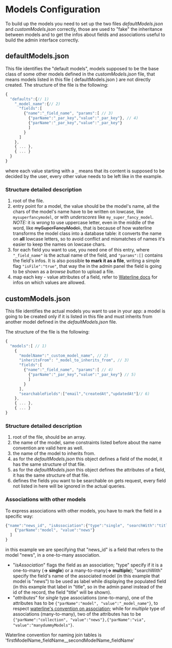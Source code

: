 # Models Configuration
To build up the models you need to set up the two files *defaultModels.json* and *customModels.json* correctly, those are used to "fake" the inheritance between models and to get the infos about fields and associations useful to build the admin interface correctly.

## defaultModels.json
This file identifies the "default models", models supposed to be the base class of some other models defined in the *customModels.json* file, that means models listed in this file ( defaultModels.json ) are not directly created.
The structure of the file is the following:
```javascript
{
  "defaults":{// 1)
    "_model_name":{// 2)
      "fields":[
        {"name":"_field_name", "params":[ // 3)
          {"parName":"_par_key","value":"_par_key"}, // 4)
          {"parName":"_par_key","value":"_par_key"}
          ]
        }
      ]
    },
    { ... },
    { ... }
  }
}
```
where each value starting with a `_` means that its content is supposed to be decided by the user, every other value needs to be left like in the example.

### Structure detailed description
1. root of the file.
2. entry point for a model, the value should be the model's name, all the chars of the model's name have to be written on lowcase, like `mysuperfancymodel`, or with _underscores_ like `my_super_fancy_model`.
 *NOTE:* it is *wrong* to use uppercase letter, even in the middle of the word, like ~~mySuperFancyModel.~~, that is because of how waterline transforms the model class into a database table: it converts the name on **all** lowcase letters, so to avoid conflict and mismatches of names it's easier to keep the names on lowcase chars.
3. for each field you want to use, you need one of this entry, where `"_field_name"` is the actual name of the field, and `"params":[]` contains the field's infos. It is also possible **to mark it as a file**, writing a simple flag `"isFile":"true"`, that way the in the admin panel the field is going to be shown as a *browse button* to upload a file.
4. map each key - value attributes of a field, refer to [Waterline docs](https://github.com/balderdashy/waterline-docs/blob/master/models/data-types-attributes.md) for infos on which values are allowed.


## customModels.json
This file identifies the actual models you want to use in your app: a model is going to be created only if it is listed in this file and must inherits from another model defined in the *defaultModels.json* file.

The structure of the file is the following:
```javascript
{
  "models":[ // 1)
    {
      "modelName":"_custom_model_name", // 2)
      "inheritsFrom": "_model_to_inherits_from", // 3)
      "fields":[
        {"name":"_field_name", "params":[ // 4)
          {"parName":"_par_key","value":"_par_key"} // 5)
          ]
        }
      ],
      "searchableFields":["email","createdAt","updatedAt"]// 6)
    },
    { ... },
    { ... }
}
```
### Structure detailed description
1. root of the file, should be an array.
2. the name of the model, same constraints listed before about the name convention are valid here as well.
3. the name of the model to inherits from.
4. as for the *defaultModels.json* this object defines a field of the model, it has the same structure of that file.
5. as for the *defaultModels.json* this object defines the attributes of a field, it has the same structure of that file.
6. defines the fields you want to be searchable on gets request, every field not listed in here will be ignored in the actual queries.

### Associations with other models
To express associations with other models, you have to mark the field in a specific way:

```javascript
{"name":"news_id", "isAssociation":{"type":"single", "searchWith":"title"}, "params":[
    {"parName":"model", "value":"news"}
  ]
}
```

in this example we are specifying that "news_id" is a field that refers to the model "news", in a one-to-many association.
* "*isAssociation*" flags the field as an association; "type" specify if it is a one-to-many (**-> single**) or a many-to-many(**-> multiple**); "searchWith" specify the field's name of the associated model (in this example that model is "news") to be used as label while displaying the populated field (in this example that label in "title", so in the admin panel instead of the id of the record, the field "title" will be shown).
* "*attributes*" for *single* type associations (one-to-many), one of the attributes has to be `{"parName":"model", "value":"_model_name"}`, to respect [waterline's convention on association]("https://github.com/balderdashy/waterline-docs/blob/master/models/associations/one-to-many.md"); while for *multiple* type of associations (many-to-many), two of the attributes has to be `{"parName":"collection", "value":"news"},{"parName":"via", "value":"manydummyModels"}`.

Waterline convention for naming join tables is 'firstModelName_fieldName__secondModelName_fieldName'
